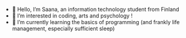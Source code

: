 - 👋 Hello, I’m Saana, an information technology student from Finland
- 👀 I’m interested in coding, arts and psychology !
- 🌱 I’m currently learning the basics of programming (and frankly life management, especially sufficient sleep)

<!---
Saanah/Saanah is a ✨ special ✨ repository because its `README.md` (this file) appears on your GitHub profile.
You can click the Preview link to take a look at your changes.
--->
